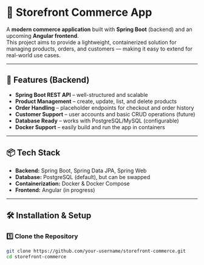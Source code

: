 # 🏪 Storefront Commerce App

A **modern commerce application** built with **Spring Boot** (backend) and an upcoming **Angular frontend**.  
This project aims to provide a lightweight, containerized solution for managing products, orders, and customers — making it easy to extend for real-world use cases.

---

## 🚀 Features (Backend)
- **Spring Boot REST API** – well-structured and scalable
- **Product Management** – create, update, list, and delete products
- **Order Handling** – placeholder endpoints for checkout and order history
- **Customer Support** – user accounts and basic CRUD operations (future)
- **Database Ready** – works with PostgreSQL/MySQL (configurable)
- **Docker Support** – easily build and run the app in containers

---

## 📦 Tech Stack
- **Backend:** Spring Boot, Spring Data JPA, Spring Web  
- **Database:** PostgreSQL (default), but can be swapped  
- **Containerization:** Docker & Docker Compose  
- **Frontend:** Angular (in progress)  

---

## 🛠️ Installation & Setup

### 1️⃣ Clone the Repository
```bash
git clone https://github.com/your-username/storefront-commerce.git
cd storefront-commerce
